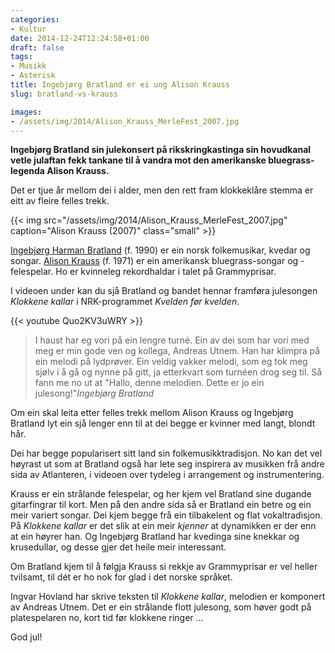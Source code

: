 ```yaml
---
categories:
- Kultur
date: 2014-12-24T12:24:58+01:00
draft: false
tags:
- Musikk
- Asterisk
title: Ingebjørg Bratland er ei ung Alison Krauss
slug: bratland-vs-krauss

images:
- /assets/img/2014/Alison_Krauss_MerleFest_2007.jpg
---
```

**Ingebjørg Bratland sin julekonsert på rikskringkastinga sin hovudkanal vetle julaftan fekk tankane til å vandra mot den amerikanske bluegrass-legenda Alison Krauss.**

Det er tjue år mellom dei i alder, men den rett fram klokkeklåre stemma er eitt av fleire  felles trekk.

<!--more-->

{{< img src="/assets/img/2014/Alison_Krauss_MerleFest_2007.jpg" caption="Alison Krauss (2007)"  class="small" >}}

[Ingebjørg Harman Bratland](http://no.wikipedia.org/wiki/Ingebj%C3%B8rg_Harman_Bratland) (f. 1990) er ein norsk folkemusikar, kvedar og songar. 
[Alison Krauss](http://nn.wikipedia.org/wiki/Alison_Krauss) (f. 1971) er ein amerikansk bluegrass-songar og -felespelar. Ho er kvinneleg rekordhaldar i talet på Grammyprisar.

I videoen under kan du sjå Bratland og bandet hennar framføra julesongen _Klokkene kallar_ i NRK-programmet _Kvelden før kvelden_.

{{< youtube Quo2KV3uWRY >}}

>I haust har eg vori på ein lengre turné. Ein av dei som har vori med meg er min gode ven og kollega, Andreas Utnem. Han har klimpra på ein melodi på lydprøver. Ein veldig vakker melodi, som eg tok meg sjølv i å gå og nynne på gitt, ja etterkvart som turnéen drog seg til. Så fann me no ut at "Hallo, denne melodien. Dette er jo ein julesong!"<cite>Ingebjørg Bratland</cite>

Om ein skal leita etter felles trekk mellom Alison Krauss og Ingebjørg Bratland lyt ein sjå lenger enn til at dei begge er kvinner med langt, blondt hår.

Dei har begge popularisert sitt land sin folkemusikktradisjon. No kan det vel høyrast ut som at Bratland også har lete seg inspirera av musikken frå andre sida av Atlanteren, i videoen over tydeleg i arrangement og instrumentering.

Krauss er ein strålande felespelar, og her kjem vel Bratland sine dugande gitarfingrar til kort. Men på den andre sida så er Bratland ein betre og ein meir variert songar. Dei kjem begge frå ein tilbakelent og flat vokaltradisjon. På _Klokkene kallar_ er det slik at ein meir _kjenner_ at dynamikken er der enn at ein høyrer han. Og Ingebjørg Bratland har kvedinga sine knekkar og krusedullar, og desse gjer det heile meir interessant. 

Om Bratland kjem til å følgja Krauss si rekkje av Grammyprisar er vel heller tvilsamt, til dét er ho nok for glad i det norske språket.

Ingvar Hovland har skrive teksten til _Klokkene kallar_, melodien er komponert av Andreas Utnem. Det er ein strålande flott julesong, som høver godt på platespelaren no, kort tid før klokkene ringer ...

God jul!


